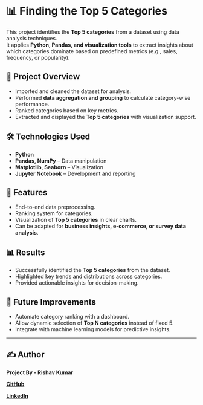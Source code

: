 # 📊 Finding the Top 5 Categories

This project identifies the **Top 5 categories** from a dataset using data analysis techniques.  
It applies **Python, Pandas, and visualization tools** to extract insights about which categories dominate based on predefined metrics (e.g., sales, frequency, or popularity).

## 📌 Project Overview
- Imported and cleaned the dataset for analysis.  
- Performed **data aggregation and grouping** to calculate category-wise performance.  
- Ranked categories based on key metrics.  
- Extracted and displayed the **Top 5 categories** with visualization support.  

## 🛠️ Technologies Used
- **Python**  
- **Pandas, NumPy** – Data manipulation  
- **Matplotlib, Seaborn** – Visualization  
- **Jupyter Notebook** – Development and reporting  

## 🚀 Features
- End-to-end data preprocessing.  
- Ranking system for categories.  
- Visualization of **Top 5 categories** in clear charts.  
- Can be adapted for **business insights, e-commerce, or survey data analysis**.  

## 📊 Results
- Successfully identified the **Top 5 categories** from the dataset.  
- Highlighted key trends and distributions across categories.  
- Provided actionable insights for decision-making.  

## 🔮 Future Improvements
- Automate category ranking with a dashboard.  
- Allow dynamic selection of **Top N categories** instead of fixed 5.  
- Integrate with machine learning models for predictive insights.


---

## ✍️ Author  
**Project By -   Rishav Kumar**  

**[GitHub](https://github.com/RishavKumar26)**  

**[LinkedIn](https://www.linkedin.com/in/rishav-kumar-8315b324a/)**  

